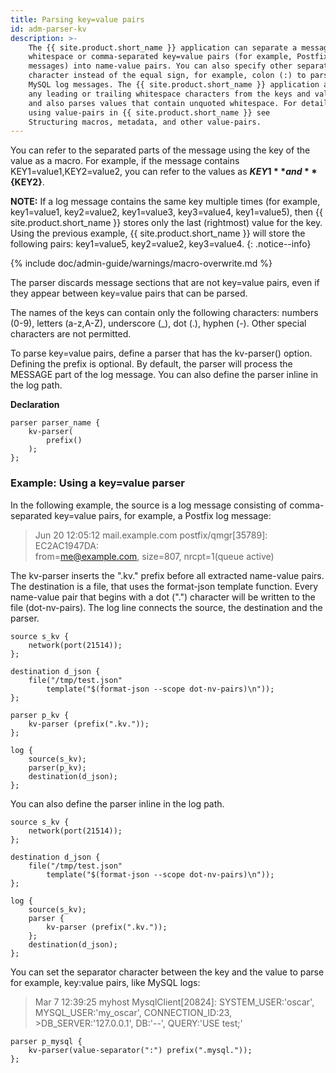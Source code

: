 ```yaml
---
title: Parsing key=value pairs
id: adm-parser-kv
description: >-
    The {{ site.product.short_name }} application can separate a message consisting of
    whitespace or comma-separated key=value pairs (for example, Postfix log
    messages) into name-value pairs. You can also specify other separator
    character instead of the equal sign, for example, colon (:) to parse
    MySQL log messages. The {{ site.product.short_name }} application automatically trims
    any leading or trailing whitespace characters from the keys and values,
    and also parses values that contain unquoted whitespace. For details on
    using value-pairs in {{ site.product.short_name }} see
    Structuring macros, metadata, and other value-pairs.
---
```


You can refer to the separated parts of the message using the key of the
value as a macro. For example, if the message contains
KEY1=value1,KEY2=value2, you can refer to the values as **${KEY1}** and
**${KEY2}**.

**NOTE:** If a log message contains the same key multiple times (for
example, key1=value1, key2=value2, key1=value3, key3=value4,
key1=value5), then {{ site.product.short_name }} stores only the last (rightmost) value
for the key. Using the previous example, {{ site.product.short_name }} will store the
following pairs: key1=value5, key2=value2, key3=value4.
{: .notice--info}

{% include doc/admin-guide/warnings/macro-overwrite.md %}

The parser discards message sections that are not key=value pairs, even if they
appear between key=value pairs that can be parsed.

The names of the keys can contain only the following characters: numbers (0-9),
letters (a-z,A-Z), underscore (\_), dot (.), hyphen (-). Other special characters
are not permitted.

To parse key=value pairs, define a parser that has the kv-parser()
option. Defining the prefix is optional. By default, the parser will
process the MESSAGE part of the log message. You can also define the
parser inline in the log path.

**Declaration**

```config
parser parser_name {
    kv-parser(
        prefix()
    );
};
```

### Example: Using a key=value parser

In the following example, the source is a log message consisting of
comma-separated key=value pairs, for example, a Postfix log message:

>Jun 20 12:05:12 mail.example.com <info> postfix/qmgr[35789]: EC2AC1947DA:  
>from=<me@example.com>, size=807, nrcpt=1(queue active)

The kv-parser inserts the \".kv.\" prefix before all extracted
name-value pairs. The destination is a file, that uses the format-json
template function. Every name-value pair that begins with a dot (\".\")
character will be written to the file (dot-nv-pairs). The log line
connects the source, the destination and the parser.

```config
source s_kv {
    network(port(21514));
};

destination d_json {
    file("/tmp/test.json"
        template("$(format-json --scope dot-nv-pairs)\n"));
};

parser p_kv {
    kv-parser (prefix(".kv."));
};

log {
    source(s_kv);
    parser(p_kv);
    destination(d_json);
};
```

You can also define the parser inline in the log path.

```config
source s_kv {
    network(port(21514));
};

destination d_json {
    file("/tmp/test.json"
        template("$(format-json --scope dot-nv-pairs)\n"));
};

log {
    source(s_kv);
    parser {
        kv-parser (prefix(".kv."));
    };
    destination(d_json);
};
```

You can set the separator character between the key and the value to
parse for example, key:value pairs, like MySQL logs:

>Mar  7 12:39:25 myhost MysqlClient[20824]: SYSTEM_USER:'oscar', MYSQL_USER:'my_oscar', CONNECTION_ID:23, >DB_SERVER:'127.0.0.1', DB:'--', QUERY:'USE test;'

```config
parser p_mysql {
    kv-parser(value-separator(":") prefix(".mysql."));
};
```
